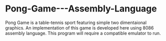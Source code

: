 # Pong-Game---Assembly-Language

Pong Game is a table-tennis sport featuring simple two dimentaional graphics. An implementation of this game is developed here using 8086 assembly language. This program will require a compatible emulator to run.
